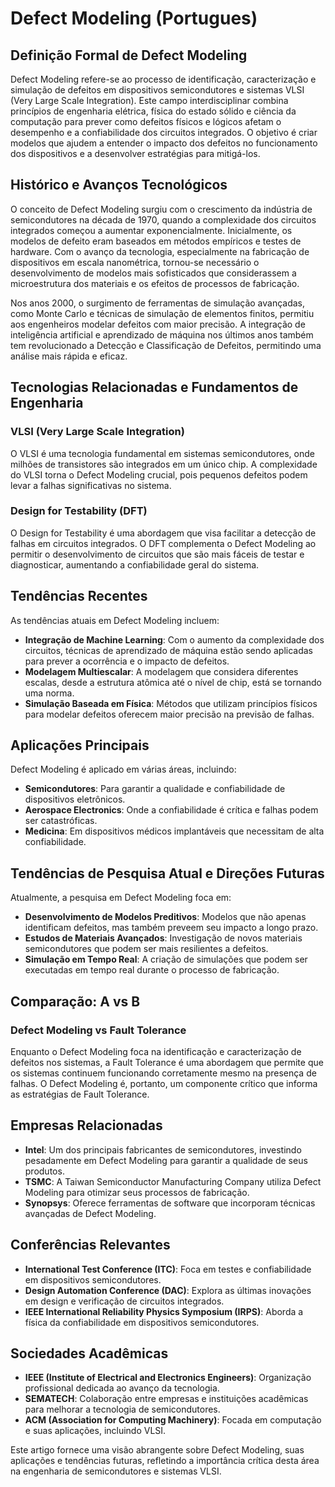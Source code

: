 # Defect Modeling (Portugues)

## Definição Formal de Defect Modeling

Defect Modeling refere-se ao processo de identificação, caracterização e simulação de defeitos em dispositivos semicondutores e sistemas VLSI (Very Large Scale Integration). Este campo interdisciplinar combina princípios de engenharia elétrica, física do estado sólido e ciência da computação para prever como defeitos físicos e lógicos afetam o desempenho e a confiabilidade dos circuitos integrados. O objetivo é criar modelos que ajudem a entender o impacto dos defeitos no funcionamento dos dispositivos e a desenvolver estratégias para mitigá-los.

## Histórico e Avanços Tecnológicos

O conceito de Defect Modeling surgiu com o crescimento da indústria de semicondutores na década de 1970, quando a complexidade dos circuitos integrados começou a aumentar exponencialmente. Inicialmente, os modelos de defeito eram baseados em métodos empíricos e testes de hardware. Com o avanço da tecnologia, especialmente na fabricação de dispositivos em escala nanométrica, tornou-se necessário o desenvolvimento de modelos mais sofisticados que considerassem a microestrutura dos materiais e os efeitos de processos de fabricação.

Nos anos 2000, o surgimento de ferramentas de simulação avançadas, como Monte Carlo e técnicas de simulação de elementos finitos, permitiu aos engenheiros modelar defeitos com maior precisão. A integração de inteligência artificial e aprendizado de máquina nos últimos anos também tem revolucionado a Detecção e Classificação de Defeitos, permitindo uma análise mais rápida e eficaz.

## Tecnologias Relacionadas e Fundamentos de Engenharia

### VLSI (Very Large Scale Integration)

O VLSI é uma tecnologia fundamental em sistemas semicondutores, onde milhões de transistores são integrados em um único chip. A complexidade do VLSI torna o Defect Modeling crucial, pois pequenos defeitos podem levar a falhas significativas no sistema.

### Design for Testability (DFT)

O Design for Testability é uma abordagem que visa facilitar a detecção de falhas em circuitos integrados. O DFT complementa o Defect Modeling ao permitir o desenvolvimento de circuitos que são mais fáceis de testar e diagnosticar, aumentando a confiabilidade geral do sistema.

## Tendências Recentes

As tendências atuais em Defect Modeling incluem:

- **Integração de Machine Learning**: Com o aumento da complexidade dos circuitos, técnicas de aprendizado de máquina estão sendo aplicadas para prever a ocorrência e o impacto de defeitos.
- **Modelagem Multiescalar**: A modelagem que considera diferentes escalas, desde a estrutura atômica até o nível de chip, está se tornando uma norma.
- **Simulação Baseada em Física**: Métodos que utilizam princípios físicos para modelar defeitos oferecem maior precisão na previsão de falhas.

## Aplicações Principais

Defect Modeling é aplicado em várias áreas, incluindo:

- **Semicondutores**: Para garantir a qualidade e confiabilidade de dispositivos eletrônicos.
- **Aerospace Electronics**: Onde a confiabilidade é crítica e falhas podem ser catastróficas.
- **Medicina**: Em dispositivos médicos implantáveis que necessitam de alta confiabilidade.

## Tendências de Pesquisa Atual e Direções Futuras

Atualmente, a pesquisa em Defect Modeling foca em:

- **Desenvolvimento de Modelos Preditivos**: Modelos que não apenas identificam defeitos, mas também preveem seu impacto a longo prazo.
- **Estudos de Materiais Avançados**: Investigação de novos materiais semicondutores que podem ser mais resilientes a defeitos.
- **Simulação em Tempo Real**: A criação de simulações que podem ser executadas em tempo real durante o processo de fabricação.

## Comparação: A vs B

### Defect Modeling vs Fault Tolerance

Enquanto o Defect Modeling foca na identificação e caracterização de defeitos nos sistemas, a Fault Tolerance é uma abordagem que permite que os sistemas continuem funcionando corretamente mesmo na presença de falhas. O Defect Modeling é, portanto, um componente crítico que informa as estratégias de Fault Tolerance.

## Empresas Relacionadas

- **Intel**: Um dos principais fabricantes de semicondutores, investindo pesadamente em Defect Modeling para garantir a qualidade de seus produtos.
- **TSMC**: A Taiwan Semiconductor Manufacturing Company utiliza Defect Modeling para otimizar seus processos de fabricação.
- **Synopsys**: Oferece ferramentas de software que incorporam técnicas avançadas de Defect Modeling.

## Conferências Relevantes

- **International Test Conference (ITC)**: Foca em testes e confiabilidade em dispositivos semicondutores.
- **Design Automation Conference (DAC)**: Explora as últimas inovações em design e verificação de circuitos integrados.
- **IEEE International Reliability Physics Symposium (IRPS)**: Aborda a física da confiabilidade em dispositivos semicondutores.

## Sociedades Acadêmicas

- **IEEE (Institute of Electrical and Electronics Engineers)**: Organização profissional dedicada ao avanço da tecnologia.
- **SEMATECH**: Colaboração entre empresas e instituições acadêmicas para melhorar a tecnologia de semicondutores.
- **ACM (Association for Computing Machinery)**: Focada em computação e suas aplicações, incluindo VLSI.

Este artigo fornece uma visão abrangente sobre Defect Modeling, suas aplicações e tendências futuras, refletindo a importância crítica desta área na engenharia de semicondutores e sistemas VLSI.